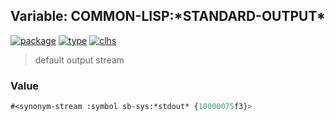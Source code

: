 ## Variable: COMMON-LISP:\*STANDARD-OUTPUT\*
[![package](https://img.shields.io/badge/Package-COMMON--LISP-5f9ea0.svg?style=social&colorA=999999)](../) [![type](https://img.shields.io/badge/Type-Variable-5f9ea0.svg?style=social&colorA=999999)](../#variable) [![clhs](https://img.shields.io/badge/CLHS-*STANDARD--OUTPUT*-5f9ea0.svg?style=social&colorA=999999)](http://www.lispworks.com/documentation/HyperSpec/Body/v_debug_.htm) 

> default output stream

### Value
```cl
#<synonym-stream :symbol sb-sys:*stdout* {10000075f3}>
```
